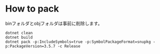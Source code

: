 
# How to pack

binフォルダとobjフォルダは事前に削除します。

```
dotnet clean
dotnet build
dotnet pack -p:IncludeSymbols=true -p:SymbolPackageFormat=snupkg -p:PackageVersion=3.5.7 -c Release
```